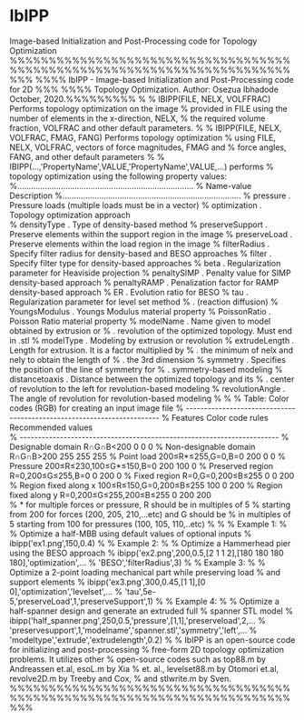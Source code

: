 # IbIPP
 Image-based Initialization and Post-Processing code for Topology Optimization
 %%%%%%%%%%%%%%%%%%%%%%%%%%%%%%%%%%%%%%%%%%%%%%%%%%%%%%%%%%%%%%%%%%%%%%%%%%%
 %%%% IbIPP - Image-based Initialization and Post-Processing code for 2D %%%
 %%%% Topology Optimization. Author: Osezua Ibhadode October, 2020.%%%%%%%%%
 %
 %   IBIPP(FILE, NELX, VOLFFRAC) Performs topology optimization on the image
 %   provided in FILE using the number of elements in the x-direction, NELX,
 %   the required volume fraction, VOLFRAC and other default parameters.
 %
 %   IBIPP(FILE, NELX, VOLFRAC, FMAG, FANG) Performs topology optimization
 %   using FILE, NELX, VOLFRAC, vectors of force magnitudes, FMAG and
 %   force angles, FANG, and other default parameters
 %
 %   IBIPP(...,'PropertyName',VALUE,'PropertyName',VALUE,...) performs
 %   topology optimization using the following property values:
 %.............................................................................
 %    Name-value        Description
 %..............................................................................
 %   pressure        .  Pressure loads (multiple loads must be in a vector)
 %   optimization    .  Topology optimization approach  
 %   densityType     .  Type of density-based method
 %   preserveSupport .  Preserve elements within the support region in the image
 %   preserveLoad    .  Preserve elements within the load region in the image
 %   filterRadius    .  Specify filter radius for density-based and BESO approaches
 %   filter          .  Specify filter type for density-based approaches
 %   beta            .  Regularization parameter for Heaviside projection
 %   penaltySIMP     .  Penalty value for SIMP density-based approach
 %   penaltyRAMP     .  Penalization factor for RAMP density-based approach
 %   ER              .  Evolution ratio for BESO
 %   tau             .  Regularization parameter for level set method
 %                   .  (reaction diffusion)
 %   YoungsModulus   .  Youngs Modulus material property
 %   PoissonRatio    .  Poisson Ratio material property
 %   modelName       .  Name given to model obtained by extrusion or
 %                   .  revolution of the optimized topology. Must end in .stl
 %   modelType       .  Modeling by extrusion or revolution
 %   extrudeLength   .  Length for extrusion. It is a factor multiplied by
 %                   .  the minimum of nelx and nely to obtain the length of
 %                   .  the 3rd dimension
 %   symmetry        .  Specifies the position of the line of symmetry for
 %                   .  symmetry-based modeling
 %   distancetoaxis  .  Distance between the optimized topology and its
 %                   .  center of revolution to the left for revolution-based modeling
 %   revolutionAngle .  The angle of revolution for revolution-based modeling
 %
 % %   Table: Color codes (RGB) for creating an input image file
  %   -----------------------------------------------------------------------
  %   Features                Color code rules            Recommended values                                       
  %   -----------------------------------------------------------------------
  %   Designable domain       R∩G∩B<200                      0     0     0
  %   Non-designable domain	R∩G∩B>200                     255   255   255
  %   Point load              200≤R*≤255,G=0,B=0            200    0     0
  %   Pressure                200≤R≤230,100≤G*≤150,B=0     200   100    0
  %   Preserved region        R=0,200≤G≤255,B=0              0    200    0
  %   Fixed region            R=0,G=0,200≤B≤255              0     0    200
  %   Region fixed along x	100≤R≤150,G=0,200≤B≤255      100    0    200
  %   Region fixed along y	R=0,200≤G≤255,200≤B≤255       0    200   200        
  %   * for multiple forces or pressure, R should be in multiples of 5
  %   starting from 200 for forces (200, 205, 210,...etc) and G should be
  %   in multiples of 5 starting from 100 for pressures (100, 105, 110,..etc)
  %
 %
 %   Example 1:
 %     % Optimize a half-MBB using default values of optional inputs
 %    ibipp('ex1.png',150,0.4)
 %
 %   Example 2:
 %     % Optimize a Hammerhead pier using the BESO approach
 %     ibipp('ex2.png',200,0.5,[2 1 1 2],[180 180 180 180],'optimization',...
 %   'BESO','filterRadius',3)
 %
 %   Example 3:
 %     % Optimize a 2-point loading mechanical part while preserving load
 %     and support elements
 %     ibipp('ex3.png',300,0.45,[1 1],[0 0],'optimization','levelset',...
 %   'tau',5e-5,'preserveLoad',1,'preserveSupport',1)
 %
 %   Example 4:
 %     % Optimize a half-spanner design and generate an extruded full
 %     spanner STL model
 %    ibipp('half_spanner.png',250,0.5,'pressure',[1,1],'preserveload',2,...
 %   'preservesupport',1,'modelname','spanner.stl','symmetry','left',...
 %   'modeltype','extrude','extrudelength',0.2)
 %
 %   IbIPP is an open-source code for initializing and post-processing
 %   free-form 2D topology optimization problems. It utilizes other
 %   open-source codes such as top88.m by Andreassen et.al, esoL.m by Xia
 %   et. al., levelset88.m by Otomori et.al, revolve2D.m by Treeby and Cox,
 %   and stlwrite.m by Sven.
 %%%%%%%%%%%%%%%%%%%%%%%%%%%%%%%%%%%%%%%%%%%%%%%%%%%%%%%%%%%%%%%%%%%%%%%%%%%
